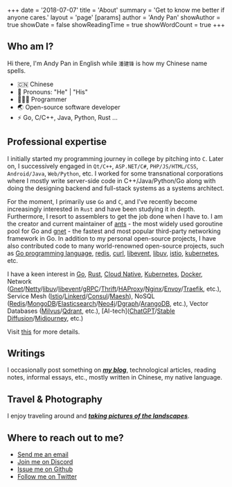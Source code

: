 +++
date = '2018-07-07'
title = 'About'
summary = 'Get to know me better if anyone cares.'
layout = 'page'
[params]
  author = 'Andy Pan'
showAuthor = true
showDate = false
showReadingTime = true
showWordCount = true
+++

## Who am I?

Hi there, I'm Andy Pan in English while `潘建锋` is how my Chinese name spells.

- 🇨🇳 Chinese
- 👔 Pronouns: "He" | "His"
- 🧑🏻‍💻 Programmer
- 🌏 Open-source software developer
- ⚡ Go, C/C++, Java, Python, Rust ...

## Professional expertise

I initially started my programming journey in college by pitching into `C`. Later on, I successively engaged in `Qt/C++`, `ASP.NET/C#`, `PHP/JS/HTML/CSS`, `Android/Java`, `Web/Python`, etc. I worked for some transnational corporations where I mostly write server-side code in C++/Java/Python/Go along with doing the designing backend and full-stack systems as a systems architect.

For the moment, I primarily use `Go` and `C`, and I've recently become increasingly interested in `Rust` and have been studying it in depth. Furthermore, I resort to assemblers to get the job done when I have to. I am the creator and current maintainer of [ants](https://github.com/panjf2000/ants) - the most widely used goroutine pool for Go and [gnet](https://github.com/panjf2000/gnet) - the fastest and most popular third-party networking framework in Go. In addition to my personal open-source projects, I have also contributed code to many world-renowned open-source projects, such as [Go programming language](https://github.com/golang/go), [redis](https://github.com/redis/redis), [curl](https://github.com/curl/curl), [libevent](https://github.com/libevent/libevent), [libuv](https://github.com/libuv/libuv), [istio](https://github.com/istio/istio), [kubernetes](https://github.com/kubernetes/kubernetes), etc.

I have a keen interest in [Go](https://github.com/golang/go), [Rust](https://github.com/rust-lang/rust), [Cloud Native](https://www.cncf.io/), [Kubernetes](https://github.com/kubernetes/kubernetes), [Docker](https://www.docker.com/), Network ([Gnet](https://github.com/panjf2000/gnet)/[Netty](https://github.com/netty/netty)/[libuv](https://github.com/libuv/libuv)/[libevent](https://github.com/libevent/libevent)/[gRPC](https://github.com/grpc/grpc)/[Thrift](https://github.com/apache/thrift)/[HAProxy](https://www.haproxy.org/)/[Nginx](https://nginx.org/)/[Envoy](https://github.com/envoyproxy/envoy)/[Traefik](https://github.com/traefik/traefik), etc.), Service Mesh ([Istio](https://github.com/istio/istio)/[Linkerd](https://github.com/linkerd/linkerd2)/[Consul](https://github.com/hashicorp/consul)/[Maesh](https://github.com/traefik/mesh)), NoSQL ([Redis](https://github.com/redis/redis)/[MongoDB](https://github.com/mongodb/mongo)/[Elasticsearch](https://github.com/elastic/elasticsearch)/[Neo4j](https://github.com/neo4j/neo4j)/[Dgraph](https://github.com/dgraph-io/dgraph)/[ArangoDB](https://github.com/arangodb/arangodb), etc.), Vector Databases ([Milvus](https://github.com/milvus-io/milvus)/[Qdrant](https://github.com/qdrant/qdrant), etc.), [AI-tech]([ChatGPT](https://chat.openai.com/)/[Stable Diffusion](https://stability.ai/stablediffusion)/[Midjourney](https://www.midjourney.com/), etc.)

Visit [this](/projects/) for more details.

## Writings

I occasionally post something on [***my blog***](https://blog.andypan.me/), technological articles, reading notes, informal essays, etc., mostly written in Chinese, my native language.

## Travel & Photography

I enjoy traveling around and [***taking pictures of the landscapes***](https://gallery.strikefreedom.top/s/1e8v8ivisn).

## Where to reach out to me?

- [Send me an email](mailto:i@andypan.me)
- [Join me on Discord](https://discord.gg/UyKD7NZcfH)
- [Issue me on Github](https://github.com/panjf2000)
- [Follow me on Twitter](https://twitter.com/panjf2000)
